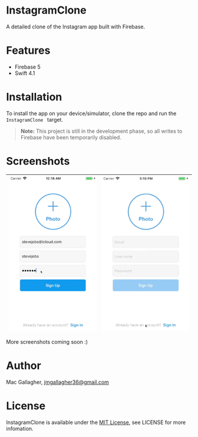 # InstagramClone
A detailed clone of the Instagram app built with Firebase.

# Features
* Firebase 5
* Swift 4.1

# Installation
To install the app on your device/simulator, clone the repo and run the `InstagramClone ` target. 

> **Note:** This project is still in the development phase, so all writes to Firebase have been temporarily disabled.

# Screenshots
| ![SignUp](Images/sign_up.gif) | ![SignIn](Images/sign_in.gif) | 
|:---:|:---:|

More screenshots coming soon :)

# Author
Mac Gallagher, jmgallagher36@gmail.com

# License
InstagramClone is available under the [MIT License](LICENSE), see LICENSE for more infomation.
